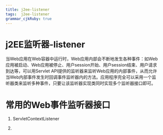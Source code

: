 ```yaml
---
title: j2ee-listener
tags:  j2ee-listener
grammar_cjkRuby: true
---
```

# j2EE监听器-listener
当Web应用在Web容器中运行时，Web应用内部会不断地发生各种事件：如Web应用被启动、Web应用被停止、用户session开始、用户session结束、用户请求到达等，可以用Servlet API提供的监听器来监听Web应用的内部事件，从而允许当Web内部事件发生时回调事件监听器内的方法。应用程序完全可以采用一个监听器类来监听多种事件，只要让该监听器实现类同时实现多个监听器接口即可。

# 常用的Web事件监听器接口

 1. ServletContextListener
 
 
 2. 